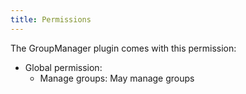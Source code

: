 ```yaml
---
title: Permissions
---
```

The GroupManager plugin comes with this permission:

* Global permission:
    * Manage groups: May manage groups
